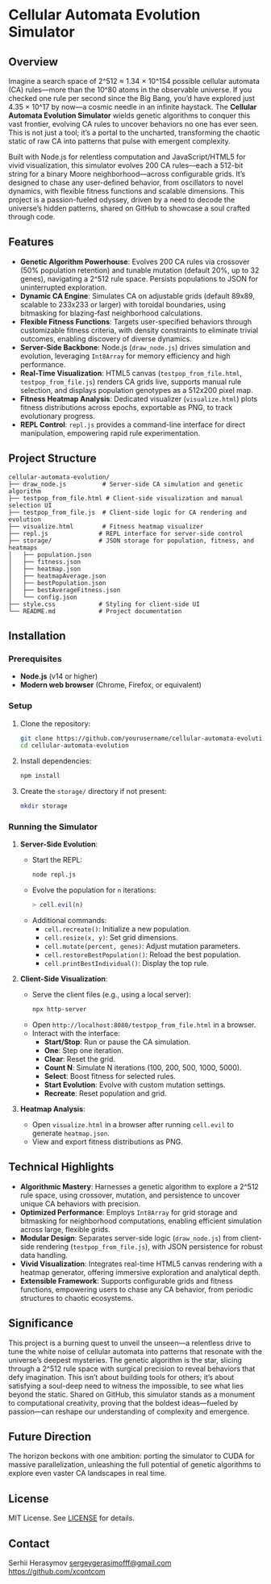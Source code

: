 # Cellular Automata Evolution Simulator

## Overview
Imagine a search space of 2^512 ≈ 1.34 × 10^154 possible cellular automata (CA) rules—more than the 10^80 atoms in the observable universe. If you checked one rule per second since the Big Bang, you’d have explored just 4.35 × 10^17 by now—a cosmic needle in an infinite haystack. The **Cellular Automata Evolution Simulator** wields genetic algorithms to conquer this vast frontier, evolving CA rules to uncover behaviors no one has ever seen. This is not just a tool; it’s a portal to the uncharted, transforming the chaotic static of raw CA into patterns that pulse with emergent complexity.

Built with Node.js for relentless computation and JavaScript/HTML5 for vivid visualization, this simulator evolves 200 CA rules—each a 512-bit string for a binary Moore neighborhood—across configurable grids. It’s designed to chase any user-defined behavior, from oscillators to novel dynamics, with flexible fitness functions and scalable dimensions. This project is a passion-fueled odyssey, driven by a need to decode the universe’s hidden patterns, shared on GitHub to showcase a soul crafted through code.

## Features
- **Genetic Algorithm Powerhouse**: Evolves 200 CA rules via crossover (50% population retention) and tunable mutation (default 20%, up to 32 genes), navigating a 2^512 rule space. Persists populations to JSON for uninterrupted exploration.
- **Dynamic CA Engine**: Simulates CA on adjustable grids (default 89x89, scalable to 233x233 or larger) with toroidal boundaries, using bitmasking for blazing-fast neighborhood calculations.
- **Flexible Fitness Functions**: Targets user-specified behaviors through customizable fitness criteria, with density constraints to eliminate trivial outcomes, enabling discovery of diverse dynamics.
- **Server-Side Backbone**: Node.js (`draw_node.js`) drives simulation and evolution, leveraging `Int8Array` for memory efficiency and high performance.
- **Real-Time Visualization**: HTML5 canvas (`testpop_from_file.html`, `testpop_from_file.js`) renders CA grids live, supports manual rule selection, and displays population genotypes as a 512x200 pixel map.
- **Fitness Heatmap Analysis**: Dedicated visualizer (`visualize.html`) plots fitness distributions across epochs, exportable as PNG, to track evolutionary progress.
- **REPL Control**: `repl.js` provides a command-line interface for direct manipulation, empowering rapid rule experimentation.

## Project Structure
```
cellular-automata-evolution/
├── draw_node.js          # Server-side CA simulation and genetic algorithm
├── testpop_from_file.html # Client-side visualization and manual selection UI
├── testpop_from_file.js  # Client-side logic for CA rendering and evolution
├── visualize.html        # Fitness heatmap visualizer
├── repl.js              # REPL interface for server-side control
├── storage/             # JSON storage for population, fitness, and heatmaps
│   ├── population.json
│   ├── fitness.json
│   ├── heatmap.json
│   ├── heatmapAverage.json
│   ├── bestPopulation.json
│   ├── bestAverageFitness.json
│   └── config.json
├── style.css            # Styling for client-side UI
└── README.md            # Project documentation
```

## Installation
### Prerequisites
- **Node.js** (v14 or higher)
- **Modern web browser** (Chrome, Firefox, or equivalent)

### Setup
1. Clone the repository:
   ```bash
   git clone https://github.com/yourusername/cellular-automata-evolution.git
   cd cellular-automata-evolution
   ```
2. Install dependencies:
   ```bash
   npm install
   ```
3. Create the `storage/` directory if not present:
   ```bash
   mkdir storage
   ```

### Running the Simulator
1. **Server-Side Evolution**:
   - Start the REPL:
     ```bash
     node repl.js
     ```
   - Evolve the population for `n` iterations:
     ```javascript
     > cell.evil(n)
     ```
   - Additional commands:
     - `cell.recreate()`: Initialize a new population.
     - `cell.resize(x, y)`: Set grid dimensions.
     - `cell.mutate(percent, genes)`: Adjust mutation parameters.
     - `cell.restoreBestPopulation()`: Reload the best population.
     - `cell.printBestIndividual()`: Display the top rule.

2. **Client-Side Visualization**:
   - Serve the client files (e.g., using a local server):
     ```bash
     npx http-server
     ```
   - Open `http://localhost:8080/testpop_from_file.html` in a browser.
   - Interact with the interface:
     - **Start/Stop**: Run or pause the CA simulation.
     - **One**: Step one iteration.
     - **Clear**: Reset the grid.
     - **Count N**: Simulate N iterations (100, 200, 500, 1000, 5000).
     - **Select**: Boost fitness for selected rules.
     - **Start Evolution**: Evolve with custom mutation settings.
     - **Recreate**: Reset population and grid.

3. **Heatmap Analysis**:
   - Open `visualize.html` in a browser after running `cell.evil` to generate `heatmap.json`.
   - View and export fitness distributions as PNG.

## Technical Highlights
- **Algorithmic Mastery**: Harnesses a genetic algorithm to explore a 2^512 rule space, using crossover, mutation, and persistence to uncover unique CA behaviors with precision.
- **Optimized Performance**: Employs `Int8Array` for grid storage and bitmasking for neighborhood computations, enabling efficient simulation across large, flexible grids.
- **Modular Design**: Separates server-side logic (`draw_node.js`) from client-side rendering (`testpop_from_file.js`), with JSON persistence for robust data handling.
- **Vivid Visualization**: Integrates real-time HTML5 canvas rendering with a heatmap generator, offering immersive exploration and analytical depth.
- **Extensible Framework**: Supports configurable grids and fitness functions, empowering users to chase any CA behavior, from periodic structures to chaotic ecosystems.

## Significance
This project is a burning quest to unveil the unseen—a relentless drive to tune the white noise of cellular automata into patterns that resonate with the universe’s deepest mysteries. The genetic algorithm is the star, slicing through a 2^512 rule space with surgical precision to reveal behaviors that defy imagination. This isn’t about building tools for others; it’s about satisfying a soul-deep need to witness the impossible, to see what lies beyond the static. Shared on GitHub, this simulator stands as a monument to computational creativity, proving that the boldest ideas—fueled by passion—can reshape our understanding of complexity and emergence.

## Future Direction
The horizon beckons with one ambition: porting the simulator to CUDA for massive parallelization, unleashing the full potential of genetic algorithms to explore even vaster CA landscapes in real time.

## License
MIT License. See [LICENSE](LICENSE) for details.

## Contact
Serhii Herasymov
sergeygerasimofff@gmail.com
https://github.com/xcontcom
